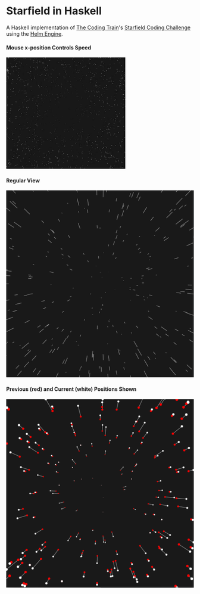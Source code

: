 # Starfield in Haskell
A Haskell implementation of [The Coding Train](https://thecodingtrain.com)'s [Starfield Coding Challenge](http://thecodingtrain.com/CodingChallenges/001-starfield.html) using the [Helm Engine](http://helm-engine.org).

#### Mouse x-position Controls Speed
![Gif of flying through space](images/starfieldAnimated.gif)

#### Regular View
![Travelling through the starfield](images/starfield.png)

#### Previous (red) and Current (white) Positions Shown
![Previous and current positions shown](images/prevAndCurrentPosShown.png)
